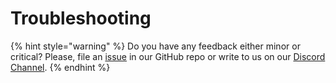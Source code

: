 # Troubleshooting

{% hint style="warning" %}
Do you have any feedback either minor or critical? Please, file an [issue](https://github.com/dstackai/dstack/issues) in our GitHub repo or write to us on our [Discord Channel](https://discord.gg/8xfhEYa).
{% endhint %}

